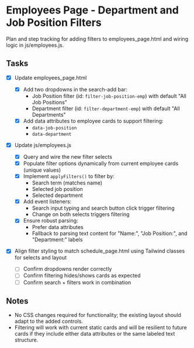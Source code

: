 # Employees Page - Department and Job Position Filters

Plan and step tracking for adding filters to employees_page.html and wiring logic in js/employees.js.

## Tasks

- [x] Update employees_page.html
  - [x] Add two dropdowns in the search-add bar:
    - Job Position filter (id: `filter-job-position-emp`) with default "All Job Positions"
    - Department filter (id: `filter-department-emp`) with default "All Departments"
  - [x] Add data attributes to employee cards to support filtering:
    - `data-job-position`
    - `data-department`

- [x] Update js/employees.js
  - [x] Query and wire the new filter selects
  - [x] Populate filter options dynamically from current employee cards (unique values)
  - [x] Implement `applyFilters()` to filter by:
    - Search term (matches name)
    - Selected job position
    - Selected department
  - [x] Add event listeners:
    - Search input typing and search button click trigger filtering
    - Change on both selects triggers filtering
  - [x] Ensure robust parsing:
    - Prefer data attributes
    - Fallback to parsing text content for "Name:", "Job Position:", and "Department:" labels

- [x] Align filter styling to match schedule_page.html using Tailwind classes for selects and layout

  - [ ] Confirm dropdowns render correctly
  - [ ] Confirm filtering hides/shows cards as expected
  - [ ] Confirm search + filters work in combination

## Notes

- No CSS changes required for functionality; the existing layout should adapt to the added controls.
- Filtering will work with current static cards and will be resilient to future cards if they include either data attributes or the same labeled text structure.
